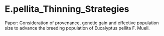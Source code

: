 # E.pellita_Thinning_Strategies
Paper: Consideration of provenance, genetic gain and effective population size to advance the breeding population of Eucalyptus pellita F. Muell.
